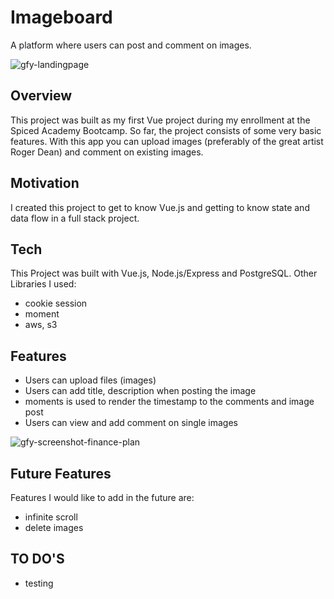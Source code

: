 # Imageboard
A platform where users can post and comment on images.

![gfy-landingpage](https://github.com/LuiseBrandenburger/portfolio-next/blob/main/public/content/imageboard.JPG)

## Overview
This project was built as my first Vue project during my enrollment at the Spiced Academy Bootcamp. So far, the project consists of some very basic features. With this app you can upload images (preferably of the great artist Roger Dean) and comment on existing images.

## Motivation
I created this project to get to know Vue.js and getting to know state and data flow in a full stack project.

## Tech
This Project was built with Vue.js, Node.js/Express and PostgreSQL.
Other Libraries I used:
- cookie session
- moment
- aws, s3


## Features
- Users can upload files (images)
- Users can add title, description when posting the image
- moments is used to render the timestamp to the comments and image post
- Users can view and add comment on single images

![gfy-screenshot-finance-plan](https://github.com/LuiseBrandenburger/portfolio-next/blob/main/public/content/imageboard.gif)

## Future Features
Features I would like to add in the future are:
- infinite scroll
- delete images

## TO DO'S
- testing
